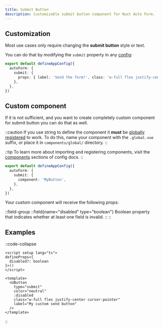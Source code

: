 ```yaml
---
title: Submit Button
description: Customizable submit button component for Nuxt Auto Form.
---
```


## Customization

Most use cases only require changing the **submit button** style or text.

You can do that by modifying the `submit` property in any [config](./config#submit):

```ts [app.config.ts]{3-5}
export default defineAppConfig({
  autoForm: {
    submit: {
      props: { label: 'Send the form!', class: 'w-full flex justify-center' },
    },
  },
})
```

## Custom component

If it is not sufficient, and you want to create completely custom component for submit button you can do that as well.

::caution
If you use string to define the component it **must** be [globally registered](https://nuxt.com/docs/4.x/guide/directory-structure/app/components#dynamic-components) to work.
To do this, name your component with the `.global.vue` suffix, or place it in `components/global/` directory.
::

::tip
To learn more about importing and registering components, visit the [components](/customization/config#components) sections of config docs.
::

```ts [app.config.ts]{3-5}
export default defineAppConfig({
  autoForm: {
    submit: {
      component: 'MyButton',
    },
  },
})
```

Your custom component will receive the following props:

::field-group
::field{name="disabled" type="boolean"}
Boolean property that indicates whether at least one field is invalid.
::
::

## Examples

::code-collapse
```vue [MyButton.global.vue]
<script setup lang="ts">
defineProps<{
  disabled?: boolean
}>()
</script>

<template>
  <UButton
    type="submit"
    color="neutral"
    :disabled
    class="w-full flex justify-center cursor-pointer"
    label="My custom send button"
  />
</template>
```
::
